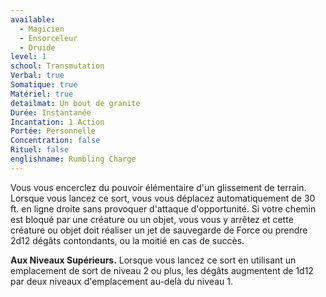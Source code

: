 ```yaml
---
available:
  - Magicien
  - Ensorceleur
  - Druide
level: 1
school: Transmutation
Verbal: true
Somatique: true
Matériel: true
detailmat: Un bout de granite
Durée: Instantanée
Incantation: 1 Action
Portée: Personnelle
Concentration: false
Rituel: false
englishname: Rumbling Charge
---
```

Vous vous encerclez du pouvoir élémentaire d'un glissement de terrain. Lorsque vous lancez ce sort, vous vous déplacez automatiquement de 30 ft. en ligne droite sans provoquer d'attaque d'opportunité. Si votre chemin est bloqué par une créature ou un objet, vous vous y arrêtez et cette créature ou objet doit réaliser un jet de sauvegarde de Force ou prendre 2d12 dégâts contondants, ou la moitié en cas de succès.

__Aux Niveaux Supérieurs.__ Lorsque vous lancez ce sort en utilisant un emplacement de sort de niveau 2 ou plus, les dégâts augmentent de 1d12 par deux niveaux d'emplacement au-delà du niveau 1.
